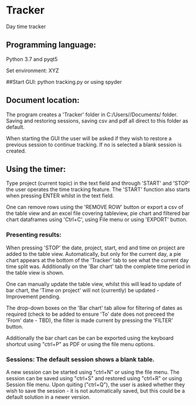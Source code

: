# Tracker
Day time tracker

## Programming language: 
Python 3.7 and pyqt5

Set environment: XYZ

##Start GUI: 
python tracking.py or using spyder

## Document location: 
The program creates a 'Tracker' folder in C:/Users//Documents/ folder. Saving and restoring sessions, saving csv and pdf all direct to this folder as default.

When starting the GUI the user will be asked if they wish to restore a previous session to continue tracking. If no is selected a blank session is created.

## Using the timer: 
Type project (current topic) in the text field and through 'START' and 'STOP' the user operates the time tracking feature.  The 'START' function also starts when pressing ENTER whilst in the text field.

One can remove rows using the 'REMOVE ROW' button or export a csv of the table view and an excel file covering tableview, pie chart and filtered bar chart dataframes using 'Ctrl+C', using File menu or using 'EXPORT' button.

### Presenting results:
When pressing 'STOP' the date, project, start, end and time on project are added to the table view.  Automatically, but only for the current day, a pie chart appears at the bottom of the 'Tracker' tab to see what the current day time split was.  Additionally on the 'Bar chart' tab the complete time period in the table view is shown.

One can manually update the table view, whilst this will lead to update of bar chart, the 'Time on project' will not (currently) be updated - Improvement pending.

The drop-down boxes on the 'Bar chart' tab allow for filtering of dates as required (check to be added to ensure 'To' date does not preceed the 'From' date - TBD), the filter is made current by pressing the 'FILTER' button.

Additionally the bar chart can be  can be exported using the keyboard shortcut using "ctrl+P" as PDF or using the file menu options.

### Sessions: The default session shows a blank table. 
A new session can be started using "ctrl+N" or using the file menu. The session can be saved using "ctrl+S" and restored using "ctrl+R" or using Session file menu. Upon quiting ("ctrl+Q"), the user is asked whether they wish to save the session - it is not automatically saved, but this could be a default solution in a newer version.
